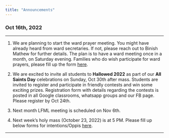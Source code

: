 ```yaml
---
title: "Announcements"
---
```


### Oct 16th, 2022
---
1. We are planning to start the ward prayer meeting. You might have already heard from ward secretaries. If not, please reach out to Binish Mathew for further details. The plan is to have a ward meeting once in a month, on Saturday evening. Families who do wish participate for ward prayers, please fill up the form <a target="_blank" href="https://forms.gle/BeBr4fBVzjX8A8qq6">here</a>. 

2. We are excited to invite all students to **Hallowed 2022** as part of our **All Saints Day** celebrations on Sunday, Oct 30th after mass. Students are invited to register and participate in friendly contests and win some exciting prizes. Registration form with details regarding the contests is posted in all Google classrooms, whatsapp groups and our FB page. Please register by Oct 24th.

3. Next month LFML meeting is scheduled on Nov 6th.

4. Next week’s holy mass (October 23, 2022) is at 5 PM. Please fill up below forms for intentions/Oppis <a href="/online-forms">here</a>.

---
